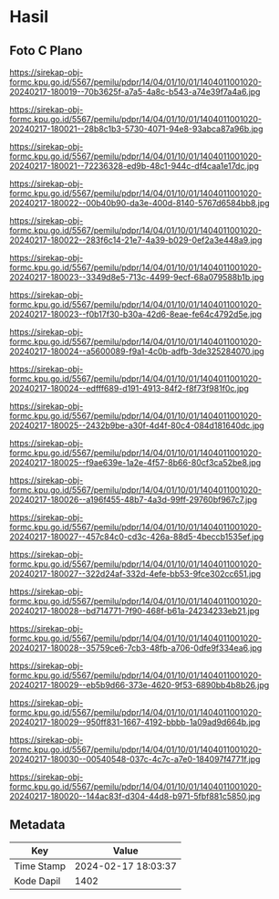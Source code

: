 # Hasil

## Foto C Plano

https://sirekap-obj-formc.kpu.go.id/5567/pemilu/pdpr/14/04/01/10/01/1404011001020-20240217-180019--70b3625f-a7a5-4a8c-b543-a74e39f7a4a6.jpg

https://sirekap-obj-formc.kpu.go.id/5567/pemilu/pdpr/14/04/01/10/01/1404011001020-20240217-180021--28b8c1b3-5730-4071-94e8-93abca87a96b.jpg

https://sirekap-obj-formc.kpu.go.id/5567/pemilu/pdpr/14/04/01/10/01/1404011001020-20240217-180021--72236328-ed9b-48c1-944c-df4caa1e17dc.jpg

https://sirekap-obj-formc.kpu.go.id/5567/pemilu/pdpr/14/04/01/10/01/1404011001020-20240217-180022--00b40b90-da3e-400d-8140-5767d6584bb8.jpg

https://sirekap-obj-formc.kpu.go.id/5567/pemilu/pdpr/14/04/01/10/01/1404011001020-20240217-180022--283f6c14-21e7-4a39-b029-0ef2a3e448a9.jpg

https://sirekap-obj-formc.kpu.go.id/5567/pemilu/pdpr/14/04/01/10/01/1404011001020-20240217-180023--3349d8e5-713c-4499-9ecf-68a079588b1b.jpg

https://sirekap-obj-formc.kpu.go.id/5567/pemilu/pdpr/14/04/01/10/01/1404011001020-20240217-180023--f0b17f30-b30a-42d6-8eae-fe64c4792d5e.jpg

https://sirekap-obj-formc.kpu.go.id/5567/pemilu/pdpr/14/04/01/10/01/1404011001020-20240217-180024--a5600089-f9a1-4c0b-adfb-3de325284070.jpg

https://sirekap-obj-formc.kpu.go.id/5567/pemilu/pdpr/14/04/01/10/01/1404011001020-20240217-180024--edfff689-d191-4913-84f2-f8f73f981f0c.jpg

https://sirekap-obj-formc.kpu.go.id/5567/pemilu/pdpr/14/04/01/10/01/1404011001020-20240217-180025--2432b9be-a30f-4d4f-80c4-084d181640dc.jpg

https://sirekap-obj-formc.kpu.go.id/5567/pemilu/pdpr/14/04/01/10/01/1404011001020-20240217-180025--f9ae639e-1a2e-4f57-8b66-80cf3ca52be8.jpg

https://sirekap-obj-formc.kpu.go.id/5567/pemilu/pdpr/14/04/01/10/01/1404011001020-20240217-180026--a196f455-48b7-4a3d-99ff-29760bf967c7.jpg

https://sirekap-obj-formc.kpu.go.id/5567/pemilu/pdpr/14/04/01/10/01/1404011001020-20240217-180027--457c84c0-cd3c-426a-88d5-4beccb1535ef.jpg

https://sirekap-obj-formc.kpu.go.id/5567/pemilu/pdpr/14/04/01/10/01/1404011001020-20240217-180027--322d24af-332d-4efe-bb53-9fce302cc651.jpg

https://sirekap-obj-formc.kpu.go.id/5567/pemilu/pdpr/14/04/01/10/01/1404011001020-20240217-180028--bd714771-7f90-468f-b61a-24234233eb21.jpg

https://sirekap-obj-formc.kpu.go.id/5567/pemilu/pdpr/14/04/01/10/01/1404011001020-20240217-180028--35759ce6-7cb3-48fb-a706-0dfe9f334ea6.jpg

https://sirekap-obj-formc.kpu.go.id/5567/pemilu/pdpr/14/04/01/10/01/1404011001020-20240217-180029--eb5b9d66-373e-4620-9f53-6890bb4b8b26.jpg

https://sirekap-obj-formc.kpu.go.id/5567/pemilu/pdpr/14/04/01/10/01/1404011001020-20240217-180029--950ff831-1667-4192-bbbb-1a09ad9d664b.jpg

https://sirekap-obj-formc.kpu.go.id/5567/pemilu/pdpr/14/04/01/10/01/1404011001020-20240217-180030--00540548-037c-4c7c-a7e0-184097f4771f.jpg

https://sirekap-obj-formc.kpu.go.id/5567/pemilu/pdpr/14/04/01/10/01/1404011001020-20240217-180020--144ac83f-d304-44d8-b971-5fbf881c5850.jpg


## Metadata

| Key        | Value               |
| ---------- | ------------------- |
| Time Stamp | 2024-02-17 18:03:37 |
| Kode Dapil | 1402                |




